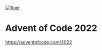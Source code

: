[![Rust](https://github.com/awnion/aoc2022/actions/workflows/rust.yml/badge.svg)](https://github.com/awnion/aoc2022/actions/workflows/rust.yml)

# Advent of Code 2022

<https://adventofcode.com/2022>
